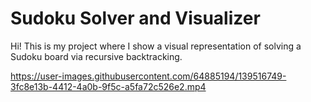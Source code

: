 # Sudoku Solver and Visualizer

Hi! This is my project where I show a visual representation of solving a Sudoku board via recursive backtracking.



https://user-images.githubusercontent.com/64885194/139516749-3fc8e13b-4412-4a0b-9f5c-a5fa72c526e2.mp4

